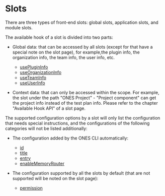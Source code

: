 # Slots

There are three types of front-end slots: global slots, application slots, and module slots.

The available hook of a slot is divided into two parts:

- Global data: that can be accessed by all slots (except for that have a special note on the slot page), for example,the plugin info, the organization info, the team info, the user info, etc.

  - [usePluginInfo](../../reference/packages/store/store.md#usePluginInfo)
  - [useOrganizationInfo](../../reference/packages/store/store.md#useOrganizationInfo)
  - [useTeamInfo](../../reference/packages/store/store.md#useTeamInfo)
  - [useUserInfo](../../reference/packages/store/store.md#useUserInfo)

- Context data: that can only be accessed within the scope. For example, the slot under the path "ONES Project" - "Project component" can get the project info instead of the test plan info. Please refer to the chapter "Available Hook API" of a slot page.

The supported configuration options by a slot will only list the configuration that needs special instructions, and the configurations of the following categories will not be listed additionally:

- The configuration added by the ONES CLI automatically:

  - [id](../../reference/config/plugin.yaml#moduleId)
  - [title](../../reference/config/plugin.yaml#title)
  - [entry](../../reference/config/plugin.yaml#entry)
  - [enableMemoryRouter](../../reference/config/plugin.yaml#enablememoryrouter)

- The configuration supported by all the slots by default (that are not supported will be noted on the slot page):
  - [permission](../../reference/config/plugin.yaml#modulePermission)
